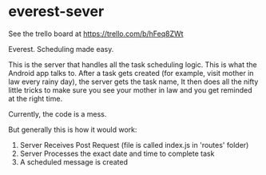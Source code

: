 # everest-sever

See the trello board at https://trello.com/b/hFeq8ZWt

Everest. 
Scheduling made easy.

This is the server that handles all the task scheduling logic. This is what the Android app talks to. After a task gets created (for example, visit mother in law every rainy day), the server gets the task name, It then does all the nifty little tricks to make sure you see your mother in law and you get reminded at the right time. 

Currently, the code is a mess.

But generally this is how it would work:

1. Server Receives Post Request (file is called index.js in 'routes' folder)
2. Server Processes the exact date and time to complete task
3. A scheduled message is created
